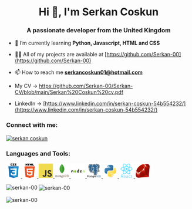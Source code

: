 <h1 align="center">Hi 👋, I'm Serkan Coskun</h1>
<h3 align="center">A passionate developer from the United Kingdom</h3>

- 🌱 I’m currently learning **Python, Javascript, HTML and CSS**

- 👨‍💻 All of my projects are available at [https://github.com/Serkan-00](https://github.com/Serkan-00)

- 📫 How to reach me **serkancoskun01@hotmail.com**

- My CV -> https://github.com/Serkan-00/Serkan-CV/blob/main/Serkan%20Coskun%20cv.pdf

- LinkedIn -> [https://www.linkedin.com/in/serkan-coskun-54b554232/](https://www.linkedin.com/in/serkan-coskun-54b554232/)

<h3 align="left">Connect with me:</h3>
<p align="left">
<a href="https://linkedin.com/in/serkan coskun" target="blank"><img align="center" src="https://raw.githubusercontent.com/rahuldkjain/github-profile-readme-generator/master/src/images/icons/Social/linked-in-alt.svg" alt="serkan coskun" height="30" width="40" /></a>
</p>

<h3 align="left">Languages and Tools:</h3>
<p align="left"> <a href="https://www.w3schools.com/css/" target="_blank" rel="noreferrer"> <img src="https://raw.githubusercontent.com/devicons/devicon/master/icons/css3/css3-original-wordmark.svg" alt="css3" width="40" height="40"/> </a> <a href="https://www.w3.org/html/" target="_blank" rel="noreferrer"> <img src="https://raw.githubusercontent.com/devicons/devicon/master/icons/html5/html5-original-wordmark.svg" alt="html5" width="40" height="40"/> </a> <a href="https://developer.mozilla.org/en-US/docs/Web/JavaScript" target="_blank" rel="noreferrer"> <img src="https://raw.githubusercontent.com/devicons/devicon/master/icons/javascript/javascript-original.svg" alt="javascript" width="40" height="40"/> </a> <a href="https://www.mongodb.com/" target="_blank" rel="noreferrer"> <img src="https://raw.githubusercontent.com/devicons/devicon/master/icons/mongodb/mongodb-original-wordmark.svg" alt="mongodb" width="40" height="40"/> </a> <a href="https://nodejs.org" target="_blank" rel="noreferrer"> <img src="https://raw.githubusercontent.com/devicons/devicon/master/icons/nodejs/nodejs-original-wordmark.svg" alt="nodejs" width="40" height="40"/> </a> <a href="https://www.postgresql.org" target="_blank" rel="noreferrer"> <img src="https://raw.githubusercontent.com/devicons/devicon/master/icons/postgresql/postgresql-original-wordmark.svg" alt="postgresql" width="40" height="40"/> </a> <a href="https://www.python.org" target="_blank" rel="noreferrer"> <img src="https://raw.githubusercontent.com/devicons/devicon/master/icons/python/python-original.svg" alt="python" width="40" height="40"/> </a> <a href="https://reactjs.org/" target="_blank" rel="noreferrer"> <img src="https://raw.githubusercontent.com/devicons/devicon/master/icons/react/react-original-wordmark.svg" alt="react" width="40" height="40"/> </a> <a href="https://www.ruby-lang.org/en/" target="_blank" rel="noreferrer"> <img src="https://raw.githubusercontent.com/devicons/devicon/master/icons/ruby/ruby-original.svg" alt="ruby" width="40" height="40"/> </a> </p>

<p><img align="left" src="https://github-readme-stats.vercel.app/api/top-langs?username=serkan-00&show_icons=true&locale=en&layout=compact" alt="serkan-00" /></p>

<p>&nbsp;<img align="center" src="https://github-readme-stats.vercel.app/api?username=serkan-00&show_icons=true&locale=en" alt="serkan-00" /></p>

<p><img align="center" src="https://github-readme-streak-stats.herokuapp.com/?user=serkan-00&" alt="serkan-00" /></p>
